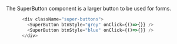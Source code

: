 The SuperButton component is a larger button to be used for forms.

```js
      <div className="super-buttons">
        <SuperButton btnStyle="grey" onClick={()=>{}} />
        <SuperButton btnStyle="blue" onClick={()=>{}} />
      </div>
```